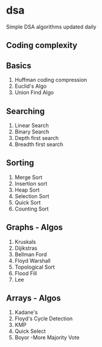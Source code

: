 # dsa
Simple DSA algorithms updated daily

## Coding complexity

## Basics
1. Huffman coding compression
2. Euclid's Algo
3. Union Find Algo

## Searching
1. Linear Search
2. Binary Search
3. Depth first search
4. Breadth first search

## Sorting
1. Merge Sort
2. Insertion sort
3. Heap Sort
4. Selection Sort
5. Quick Sort
6. Counting Sort

## Graphs - Algos
1. Kruskals
2. Dijikstras
3. Bellman Ford
4. Floyd Warshall
5. Topological Sort
6. Flood Fill
7. Lee

## Arrays - Algos
1. Kadane's
2. Floyd's Cycle Detection
3. KMP
4. Quick Select
5. Boyor -More Majority Vote

